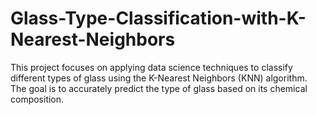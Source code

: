 # Glass-Type-Classification-with-K-Nearest-Neighbors
This project focuses on applying data science techniques to classify different types of glass using the K-Nearest Neighbors (KNN) algorithm. The goal is to accurately predict the type of glass based on its chemical composition.
